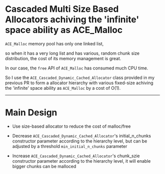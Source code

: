 # Cascaded Multi Size Based Allocators achiving the 'infinite' space ability as ACE_Malloc

`ACE_Malloc` memory pool has only one linked list, 

so when it has a very long list and  has various, random chunk size distribution, the cost of its memory management is great.

In our case, the `free` API of `ACE_Malloc` has consumed much CPU time.

So I use the `ACE_Cascaded_Dynamic_Cached_Allocator` class provided in my previous PR to form a allocator hierarchy with various fixed-size achiving the 'infinite' space ability as `ACE_Malloc` by a cost of O(1).

---

# Main Design
+ Use size-based allocator to reduce the cost of malloc/free

+ Decrease `ACE_Cascaded_Dynamic_Cached_Allocator`'s initial_n_chunks constructor parameter according to the hierarchy level, but
  can be adjusted by a threshold `min_initial_n_chunks` parameter

+ Increase `ACE_Cascaded_Dynamic_Cached_Allocator`'s chunk_szie constructor parameter according to the hierarchy level, it will enable bigger chunks can be malloced




